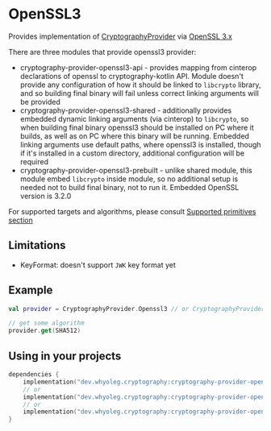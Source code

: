 # OpenSSL3

Provides implementation of [CryptographyProvider][CryptographyProvider] via [OpenSSL 3.x][OpenSSL 3.x]

There are three modules that provide openssl3 provider:

* cryptography-provider-openssl3-api - provides mapping from cinterop declarations of openssl to cryptography-kotlin API.
  Module doesn't provide any configuration of how it should be linked to `libcrypto` library, and so building final binary will fail
  unless correct linking arguments will be provided
* cryptography-provider-openssl3-shared - additionally provides embedded dynamic linking arguments (via cinterop) to `libcrypto`,
  so when building final binary openssl3 should be installed on PC where it builds, as well as on PC where this binary will be running.
  Embedded linking arguments use default paths, where openssl3 is installed, though if it's installed in a custom directory,
  additional configuration will be required
* cryptography-provider-openssl3-prebuilt - unlike shared module, this module embed `libcrypto` inside module, so no additional setup is
  needed not to build final binary, not to run it.
  Embedded OpenSSL version is 3.2.0

For supported targets and algorithms, please consult [Supported primitives section][Supported primitives section]

## Limitations

* KeyFormat: doesn't support `JWK` key format yet

## Example

```kotlin
val provider = CryptographyProvider.Openssl3 // or CryptographyProvider.Default

// get some algorithm
provider.get(SHA512)
```

## Using in your projects

```kotlin
dependencies {
    implementation("dev.whyoleg.cryptography:cryptography-provider-openssl3-api:0.5.0")
    // or
    implementation("dev.whyoleg.cryptography:cryptography-provider-openssl3-shared:0.5.0")
    // or
    implementation("dev.whyoleg.cryptography:cryptography-provider-openssl3-prebuilt:0.5.0")
}
```

[CryptographyProvider]: ../api/cryptography-core/dev.whyoleg.cryptography/-cryptography-provider/index.html

[OpenSSL 3.x]: https://www.openssl.org

[Supported primitives section]: index.md#supported-primitives
